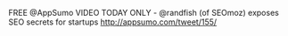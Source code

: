 <!--
id: 5072804920
link: http://kevinisom.info/post/5072804920/free-appsumo-video-today-only-randfish-of
slug: free-appsumo-video-today-only-randfish-of
date: Sun May 01 2011 08:31:46 GMT+1200 (NZST)
raw: {"blog_name":"kevinisom","id":5072804920,"post_url":"http://kevinisom.info/post/5072804920/free-appsumo-video-today-only-randfish-of","slug":"free-appsumo-video-today-only-randfish-of","type":"text","date":"2011-04-30 20:31:46 GMT","timestamp":1304195506,"state":"published","format":"html","reblog_key":"wf5tkf7d","tags":[],"short_url":"http://tmblr.co/Zw68Yy4kNDmu","highlighted":[],"feed_item":"http://twitter.com/kev_nz/statuses/64106212664418304","from_feed_id":"650289","note_count":0,"title":null,"body":"<p>FREE @AppSumo VIDEO TODAY ONLY - @randfish (of SEOmoz) exposes SEO secrets for startups <a href=\"http://appsumo.com/tweet/155/\" target=\"_blank\">http://appsumo.com/tweet/155/</a></p>"}
publish: 2011-05-01
tags: 
title: null
-->


FREE @AppSumo VIDEO TODAY ONLY - @randfish (of SEOmoz) exposes SEO
secrets for startups <http://appsumo.com/tweet/155/>


